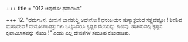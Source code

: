 +++
title = "012 ಆವುದೋ ಧರ್ಮಜನ"

+++
12. "ಧರ್ಮಜನ, ಭೀಮನ ಭಾವಶುದ್ಧಿ ಅದೇನೋ ! ಧನಂಜಯನ ಪುಣ್ಯಾಶ್ರಯದ ಸತ್ತ್ವವೆಷ್ಟೋ ! ಶಿವಶಿವ ಮಹಾದೇವ ! ವೇದೋಪನಿಷತ್ತುಗಳು ಓಲೈಸಿದರೂ ಕೃಷ್ಣನ ನೆಲೆಯನ್ನು ಕಾಣವು. ಹಾಗಿರುವಲ್ಲಿ ಕೃಷ್ಣನ ಕೃಪಾವಿಲಾಸವನ್ನು ನೋಡಿ !" ಎಂದು ಎಲ್ಲ ದೇವತೆಗಳ ಸಮೂಹ ಕೊಂಡಾಡಿತು.